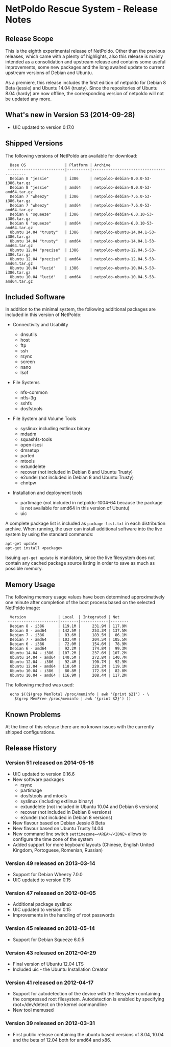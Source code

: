 NetPoldo Rescue System - Release Notes
======================================

Release Scope
-------------

This is the eighth experimental release of NetPoldo. Other than the previous
releases, which came with a plenty of highlights, also this release is mainly
intended as a consolidation and upstream release and contains some useful
improvements, some new packages and the long awaited update to current
upstream versions of Debian and Ubuntu.

As a premiere, this release includes the first edition of netpoldo for Debian
8 Beta (jessie) and Ubuntu 14.04 (trusty). Since the repositories of Ubuntu
8.04 (hardy) are now offline, the corresponding version of netpoldo will not
be updated any more.


What's new in Version 53 (2014-09-28)
-------------------------------------
 * UIC updated to version 0.17.0


Shipped Versions
----------------

The following versions of NetPoldo are available for download:

````
  Base OS                 | Platform | Archive
 -------------------------|----------|-----------------------------------------
  Debian 8 "jessie"       | i386     | netpoldo-debian-8.0.0-53-i386.tar.gz
  Debian 8 "jessie"       | amd64    | netpoldo-debian-8.0.0-53-amd64.tar.gz
  Debian 7 "wheezy"       | i386     | netpoldo-debian-7.6.0-53-i386.tar.gz
  Debian 7 "wheezy"       | amd64    | netpoldo-debian-7.6.0-53-amd64.tar.gz
  Debian 6 "squeeze"      | i386     | netpoldo-debian-6.0.10-53-i386.tar.gz
  Debian 6 "squeeze"      | amd64    | netpoldo-debian-6.0.10-53-amd64.tar.gz
  Ubuntu 14.04 "trusty"   | i386     | netpoldo-ubuntu-14.04.1-53-i386.tar.gz
  Ubuntu 14.04 "trusty"   | amd64    | netpoldo-ubuntu-14.04.1-53-amd64.tar.gz
  Ubuntu 12.04 "precise"  | i386     | netpoldo-ubuntu-12.04.5-53-i386.tar.gz
  Ubuntu 12.04 "precise"  | amd64    | netpoldo-ubuntu-12.04.5-53-amd64.tar.gz
  Ubuntu 10.04 "lucid"    | i386     | netpoldo-ubuntu-10.04.5-53-i386.tar.gz
  Ubuntu 10.04 "lucid"    | amd64    | netpoldo-ubuntu-10.04.5-53-amd64.tar.gz
````


Included Software
-----------------

In addition to the minimal system, the following additional packages are
included in this version of NetPoldo:

 * Connectivity and Usability
   - dnsutils
   - host
   - ftp
   - ssh
   - rsync
   - screen
   - nano
   - lsof

 * File Systems
   - nfs-common
   - ntfs-3g
   - sshfs
   - dosfstools

 * File System and Volume Tools
   - syslinux including extlinux binary
   - mdadm
   - squashfs-tools
   - open-iscsi
   - dmsetup
   - parted
   - mtools
   - extundelete
   - recover (not included in Debian 8 and Ubuntu Trusty)
   - e2undel (not included in Debian 8 and Ubuntu Trusty)
   - chntpw

 * Installation and deployment tools
   - partimage (not included in netpoldo-1004-64 because the package
     is not available for amd64 in this version of Ubuntu)
   - uic

A complete package list is included as `package-list.txt` in each distribution
archive. When running, the user can install additional software into the live
system by using the standard commands:

````
apt-get update
apt-get install <package>
````

Issuing `apt-get update` is mandatory, since the live filesystem does not
contain any cached package source listing in order to save as much as possible
memory.


Memory Usage
------------

The following memory usage values have been determined approximatively one
minute after completion of the boot process based on the selected NetPoldo
image:


````
  Version              | Local  | Integrated | Net
 ----------------------|--------|------------|--------
  Debian 8 - i386      | 119.1M |     231.9M | 117.9M
  Debian 8 - amd64     | 142.5M |     253.3M | 137.5M
  Debian 7 - i386      |  83.6M |     183.5M |  86.1M
  Debian 7 - amd64     | 103.4M |     204.5M | 105.5M
  Debian 6 - i386      |  72.0M |     154.6M |  78.9M
  Debian 6 - amd64     |  92.2M |     174.8M |  99.3M
  Ubuntu 14.04 - i386  | 107.2M |     237.6M | 107.2M
  Ubuntu 14.04 - amd64 | 140.5M |     272.8M | 140.7M
  Ubuntu 12.04 - i386  |  92.4M |     190.7M |  92.9M
  Ubuntu 12.04 - amd64 | 118.6M |     220.2M | 119.1M
  Ubuntu 10.04 - i386  |  80.8M |     172.5M |  82.0M
  Ubuntu 10.04 - amd64 | 116.9M |     208.4M | 117.2M
````

The following method was used:

````
  echo $(($(grep MemTotal /proc/meminfo | awk '{print $2}') - \
    $(grep MemFree /proc/meminfo | awk '{print $2}') ))
````

Known Problems
--------------

At the time of this release there are no known issues with the currently
shipped configurations.


Release History
---------------

### Version 51 released on 2014-05-16 ###

 * UIC updated to version 0.16.6
 * New software packages
   - rsync
   - partimage
   - dosfstools and mtools
   - syslinux (including extlinux binary)
   - extundelete (not included in Ubuntu 10.04 and Debian 6 versions)
   - recover (not included in Debian 8 versions)
   - e2undel (not included in Debian 8 versions)
 * New flavour based on Debian Jessie 8 Beta
 * New flavour based on Ubuntu Trusty 14.04
 * New command line switch `settimezone=<AREA>/<ZONE>` allows to configure the
   time zone of the system
 * Added support for more keyboard layouts (Chinese, English United Kingdom,
   Portoguese, Romenian, Russian)

### Version 49 released on 2013-03-14 ###

 * Support for Debian Wheezy 7.0.0
 * UIC updated to version 0.15

### Version 47 released on 2012-06-05 ###

 * Additional package syslinux
 * UIC updated to version 0.15
 * Improvements in the handling of root passwords

### Version 45 released on 2012-05-14 ###

 * Support for Debian Squeeze 6.0.5

### Version 43 released on 2012-04-29 ###

 * Final version of Ubuntu 12.04 LTS
 * Included uic - the Ubuntu Installation Creator

### Version 41 released on 2012-04-17 ###

 * Support for autodetection of the device with the filesystem containing
   the compressed root filesystem. Autodetection is enabled by specifying
   root=/dev/detect on the kernel commandline
 * New tool memused

### Version 39 released on 2012-03-31 ###

 * First public release containing the ubuntu based versions of
   8.04, 10.04 and the beta of 12.04 both for amd64 and x86.
